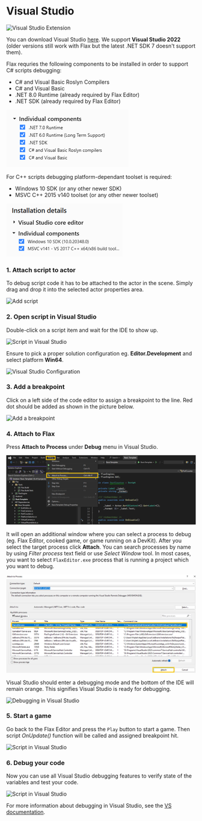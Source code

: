 # Visual Studio

![Visual Studio Extension](../../get-started/media/vs.jpg)

You can download Visual Studio [here](https://www.visualstudio.com). We support **Visual Studio 2022** (older versions still work with Flax but the latest .NET SDK 7 doesn't support them).

Flax requries the following components to be installed in order to support C# scripts debugging:
* C# and Visual Basic Roslyn Compilers
* C# and Visual Basic
* .NET 8.0 Runtime (already required by Flax Editor)
* .NET SDK (already required by Flax Editor)

![Visual Studio Components for C#](media/vs-components-cs.png)

For C++ scripts debugging platform-dependant toolset is required:
* Windows 10 SDK (or any other newer SDK)
* MSVC C++ 2015 v140 toolset (or any other newer toolset)

![Visual Studio Components for C++](media/vs-components-cpp.png)

### 1. Attach script to actor

To debug script code it has to be attached to the actor in the scene.
Simply drag and drop it into the selected actor properties area.

![Add script](../media/attach-script.gif)

### 2. Open script in Visual Studio

Double-click on a script item and wait for the IDE to show up.

![Script in Visual Studio](media/vs-script-open.jpg)

Ensure to pick a proper solution configuration eg. **Editor.Development** and select platform **Win64**.

![Visual Studio Configuration](media/vs-configuration-picker.jpg)

### 3. Add a breakpoint

Click on a left side of the code editor to assign a breakpoint to the line. Red dot should be added as shown in the picture below.

![Add a breakpoint](media/debug-vs-2.jpg)

### 4. Attach to Flax

Press **Attach to Process** under **Debug** menu in Visual Studio.

![Debugging in Visual Studio](media/vs-attach-to-process-1.png)

It will open an additional window where you can select a process to debug (eg. Flax Editor, cooked game, or game running on a DevKit). After you select the target process click **Attach**. You can search processes by name by using *Filter process* text field or use *Select Window* tool. In most cases, you want to select `FlaxEditor.exe` process that is running a project which you want to debug.

![Debugging in Visual Studio](media/vs-attach-to-process-2.png)

Visual Studio should enter a debugging mode and the bottom of the IDE will remain orange. This signifies Visual Studio is ready for debugging.

![Debugging in Visual Studio](media/debug-vs-6.jpg)

### 5. Start a game

Go back to the Flax Editor and press the `Play` button to start a game. Then script *OnUpdate()* function will be called and assigned breakpoint hit.

![Script in Visual Studio](media/debug-vs-4.jpg)

### 6. Debug your code

Now you can use all Visual Studio debugging features to verify state of the variables and test your code.

![Script in Visual Studio](media/debug-vs-5.jpg)

For more information about debugging in Visual Studio, see the [VS documentation](https://docs.microsoft.com/en-us/visualstudio/debugger/index).
